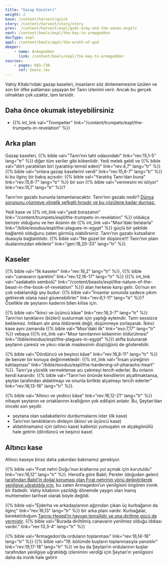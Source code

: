 ```yaml
---
title: "Gazap Kaseleri"
weight: 2
base: /content/harvest/quick
story: /content/harvest/story/story
prev:  /content/harvest/expl/gods-army-and-the-seven-angels
next: /content/bowls/expl/the-key-to-armageddon
docType: expl
appl: /content/bowls/appl/the-wrath-of-god
deeper:
    - name: Armageddon
      link: /content/bowls/expl/the-key-to-armageddon
sources: 
    - pages: 681–730
      ref: beale_rev
---
```


Vahiy Kitabı’ndaki gazap kaseleri, insanların söz dinlememesine üzülen ve son bir öfke patlaması yaşayan bir Tanrı izlenimi verir. Ancak bu gerçek olmaktan çok uzaktır, tam tersidir.

## Daha önce okumak isteyebilirsiniz

<a name="6e57"></a>
- {{% int_link val="Trompetler" link="/content/trumpets/expl/the-trumpets-in-revelation" %}}

## Arka plan

<a name="08a9"></a>
Gazap kaseleri, {{% bible val="Tanrı’nın taht odasındaki" link="rev:15,1-5" lang="tr" %}} diğer tüm seriler gibi kökenlidir. Yedi melek geldi ve {{% bible val="dört yaratıktan biri (yaratılışı temsil eden)" link="rev:4,7" lang="tr" %}} {{% bible val="onlara gazap kaselerini verdi" link="rev:15,6-7" lang="tr" %}} ki bu ilginç bir bakış açısıdır: {{% bible val="Yaratılış Tanrı’dan buna" link="rev:15,6-7" lang="tr" %}} bir son {{% bible val="vermesini mi istiyor" link="rev:15,1" lang="tr" %}}?

Tanrı’nın gazabı bununla tamamlanacaktır. Tanrı’nın gazabı nedir? [Dünya sorununu çözmeye yönelik şefkatli hırsıdır ve bu çözülene kadar durmaz.](https://moodyaudio.com/products/good-and-beautiful-god-part-6)

Yedi kase ve {{% int_link val="yedi borazanın" link="/content/trumpets/expl/the-trumpets-in-revelation" %}} oldukça benzer olduğunu ve her ikisinin de {{% int_link val="Mısır’daki belalarla" link="/bible/exodus/expl/the-plagues-in-egypt" %}} güçlü bir şekilde bağlantılı olduğunu zaten görmüş olabilirsiniz: Tanrı’nın gazabı kutsalların duasıyla bağlantılıdır. {{% bible val="Ne güzel bir düşünce!!! Tanrı’nın planı dualarımızdan etkilenir" link="gen:18,20-33" lang="tr" %}}.

## Kaseler

<a name="557c"></a>
{{% bible val="İlk kaseler" link="rev:16,2" lang="tr" %}}, {{% bible val="canavarın işaretini" link="rev:12,16-17" lang="tr" %}} ({{% int_link val="sadakatin sembolü" link="/content/beasts/expl/the-nature-of-the-beast-in-the-book-of-revelation" %}}) alan herkese karşı gelir. Go’nun en çok odaklandığı şey budur: {{% bible val="İnsanlar sonunda sadece yıkım getirecek olana nasıl güvenebilirler" link="rev:6,1-11" lang="tr" %}}? Özellikle de şeytanın kaderini bilen kilise için.

{{% bible val="İkinci ve üçüncü kâse" link="rev:16,3-7" lang="tr" %}} Tanrı’nın tanıklarını (bizleri) susturmak için yaptığı eylemdir. Tanrı sessizce beklemez. İntikam alır ama öldürerek değil, düşünmeye zorlayarak. İkinci kase aynı zamanda {{% bible val="Mısır’daki ilk" link="exo:7,17" lang="tr" %}} vebaya ({{% int_link val="Mısır tanrılarının kökeninin öldürülmesi" link="/bible/exodus/expl/the-plagues-in-egypt" %}}) atıfta bulunarak şeytanın çaresiz ve yıkıcı olarak maskesinin düştüğünü de gösterebilir.

{{% bible val="Dördüncü ve beşinci kâse" link="rev:16,8-11" lang="tr" %}} de benzer bir konuya değinmektedir: {{% int_link val="İnsan yüreğinin katılaşması" link="/bible/exodus/expl/the-hardening-of-pharaohs-heart" %}}. Tanrı’ya yücelik vermektense acı çekmeyi tercih ederler. Bu onların kendi kararıdır. {{% bible val="Tanrı’nın önünde kendilerini alçaltmaktansa, şeytan tarafından aldatılmayı ve onunla birlikte alçalmayı tercih ederler" link="rev:16,13-16" lang="tr" %}}.

{{% bible val="Altıncı ve yedinci kâse" link="rev:16,12-21" lang="tr" %}} nihayet şeytanın ve ortaklarının krallığının yok edilişini anlatır. Bu, Şeytan’dan önceki son şeydir.

- şeytana olan sadakatlerini durdurmalarını ister (ilk kase)
- Tanrı’nın tanıklıklarını dinleyin (ikinci ve üçüncü kase)
- aldatılmamanız için (altıncı kase) kalbinizi yumuşatın ve alçakgönüllü hale getirin (dördüncü ve beşinci kase)

## Altıncı kase

<a name="33de"></a>
Altıncı kaseye biraz daha yakından bakmamız gerekiyor.

{{% bible val="Fırat nehri Doğu’nun krallarına yol açmak için kurutuldu" link="rev:16,12" lang="tr" %}}. Herod’a göre Babil, Persler (doğudan gelen) [tarafından Babil’in doğal koruması olan Fırat nehrinin yönü değiştirilerek yenilgiye uğratıldığı için](https://en.wikipedia.org/wiki/Fall_of_Babylon#Historiography), bu zaten Armagedon’un yenilgisini öngören ironik bir ifadedir. Vahiy kitabının yazıldığı dönemde yaygın olan inanış muhtemelen tarihsel olarak böyle değildi.

{{% bible val="Ejderha ve arkadaşlarının ağzından çıkan üç kurbağanın da ilginç" link="rev:16,13" lang="tr" %}} bir arka planı vardır. Kurbağalar, bereket/doğum [Tanrısı Heqed’in hayvan temsilidir ve ona diriltme gücü de vermiştir](https://en.wikipedia.org/wiki/Heqet). {{% bible val="Burada diriltilmiş canavarın yenilmez olduğu iddiası vardır." link="rev:13,3-4" lang="tr" %}}

{{% bible val="Armagedon’da orduların toplanması" link="rev:16,14-16" lang="tr" %}} {{% bible val="19. bölümde kuşların toplanmasıyla yansıtılır" link="rev:19,17-18" lang="tr" %}} ve bu da Şeytan’ın ordularının kuşlar tarafından yenilgiye uğratıldığı izlenimini verdiği için Şeytan’ın yenilgisini daha da ironik hale getirir
